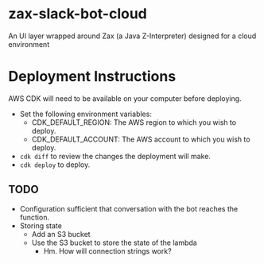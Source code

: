 # zax-slack-bot-cloud
An UI layer wrapped around Zax (a Java Z-Interpreter) designed for a cloud environment

# Deployment Instructions
AWS CDK will need to be available on your computer before deploying.

* Set the following environment variables:
  * CDK_DEFAULT_REGION: The AWS region to which you wish to deploy.
  * CDK_DEFAULT_ACCOUNT: The AWS account to which you wish to deploy.
* `cdk diff` to review the changes the deployment will make.
* `cdk deploy` to deploy.

## TODO
* Configuration sufficient that conversation with the bot reaches the function.
* Storing state
  * Add an S3 bucket
  * Use the S3 bucket to store the state of the lambda
    * Hm. How will connection strings work?

